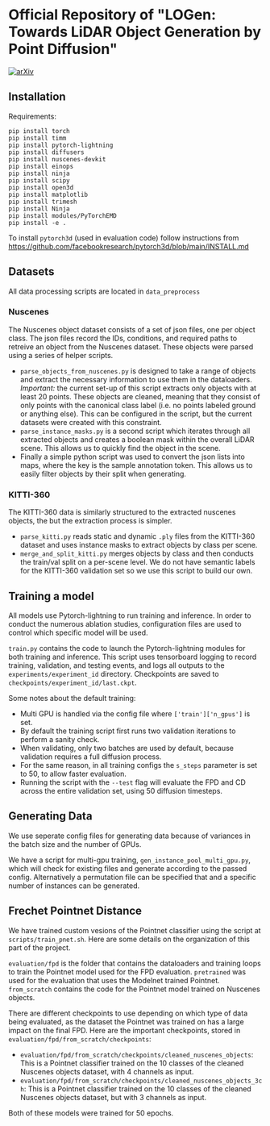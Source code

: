 # Official Repository of "LOGen: Towards LiDAR Object Generation by Point Diffusion"
[![arXiv](https://img.shields.io/badge/arXiv-1234.56789-b31b1b.svg)](https://arxiv.org/abs/2412.07385)


## Installation

Requirements:
```
pip install torch
pip install timm
pip install pytorch-lightning
pip install diffusers
pip install nuscenes-devkit
pip install einops
pip install ninja
pip install scipy
pip install open3d
pip install matplotlib
pip install trimesh
pip install Ninja
pip install modules/PyTorchEMD
pip install -e .
```

To install `pytorch3d` (used in evaluation code) follow instructions from https://github.com/facebookresearch/pytorch3d/blob/main/INSTALL.md

## Datasets
All data processing scripts are located in `data_preprocess`
### Nuscenes
The Nuscenes object dataset consists of a set of json files, one per object class. The json files record the IDs, conditions, and required paths to retreive an object from the Nuscenes dataset. These objects were parsed using a series of helper scripts. 
- `parse_objects_from_nuscenes.py` is designed to take a range of objects and extract the necessary information to use them in the dataloaders. *Important:* the current set-up of this script extracts only objects with at least 20 points. These objects are cleaned, meaning that they consist of only points with the canonical class label (i.e. no points labeled ground or anything else). This can be configured in the script, but the current datasets were created with this constraint.
- `parse_instance_masks.py` is a second script which iterates through all extracted objects and creates a boolean mask within the overall LiDAR scene. This allows us to quickly find the object in the scene.
- Finally a simple python script was used to convert the json lists into maps, where the key is the sample annotation token. This allows us to easily filter objects by their split when generating.
### KITTI-360
The KITTI-360 data is similarly structured to the extracted nuscenes objects, the but the extraction process is simpler. 
- `parse_kitti.py` reads static and dynamic `.ply` files from the KITTI-360 dataset and uses instance masks to extract objects by class per scene.
- `merge_and_split_kitti.py` merges objects by class and then conducts the train/val split on a per-scene level. We do not have semantic labels for the KITTI-360 validation set so we use this script to build our own.

## Training a model
All models use Pytorch-lightning to run training and inference. In order to conduct the numerous ablation studies, configuration files are used to control which specific model will be used.

`train.py` contains the code to launch the Pytorch-lightning modules for both training and inference. This script uses tensorboard logging to record training, validation, and testing events, and logs all outputs to the `experiments/experiment_id` directory. Checkpoints are saved to `checkpoints/experiment_id/last.ckpt`. 

Some notes about the default training:
- Multi GPU is handled via the config file where `['train']['n_gpus']` is set. 
- By default the training script first runs two validation iterations to perform a sanity check.
- When validating, only two batches are used by default, because validation requires a full diffusion process. 
- For the same reason, in all training configs the `s_steps` parameter is set to 50, to allow faster evaluation.
- Running the script with the `--test` flag will evaluate the FPD and CD across the entire validation set, using 50 diffusion timesteps.
## Generating Data

We use seperate config files for generating data because of variances in the batch size and the number of GPUs. 

We have a script for multi-gpu training, `gen_instance_pool_multi_gpu.py`, which will check for existing files and generate according to the passed config. Alternatively a permutation file can be specified that and a specific number of instances can be generated.

## Frechet Pointnet Distance

We have trained custom vesions of the Pointnet classifier using the script at `scripts/train_pnet.sh`. Here are some details on the organization of this part of the project.

`evaluation/fpd` is the folder that contains the dataloaders and training loops to train the Pointnet model used for the FPD evaluation. `pretrained` was used for the evaluation that uses the Modelnet trained Pointnet. `from_scratch` contains the code for the Pointnet model trained on Nuscenes objects.

There are different checkpoints to use depending on which type of data being evaluated, as the dataset the Pointnet was trained on has a large impact on the final FPD. Here are the important checkpoints, stored in `evaluation/fpd/from_scratch/checkpoints`:
- `evaluation/fpd/from_scratch/checkpoints/cleaned_nuscenes_objects`: This is a Pointnet classifier trained on the 10 classes of the cleaned Nuscenes objects dataset, with 4 channels as input.
- `evaluation/fpd/from_scratch/checkpoints/cleaned_nuscenes_objects_3ch`: This is a Pointnet classifier trained on the 10 classes of the cleaned Nuscenes objects dataset, but with 3 channels as input.

Both of these models were trained for 50 epochs.